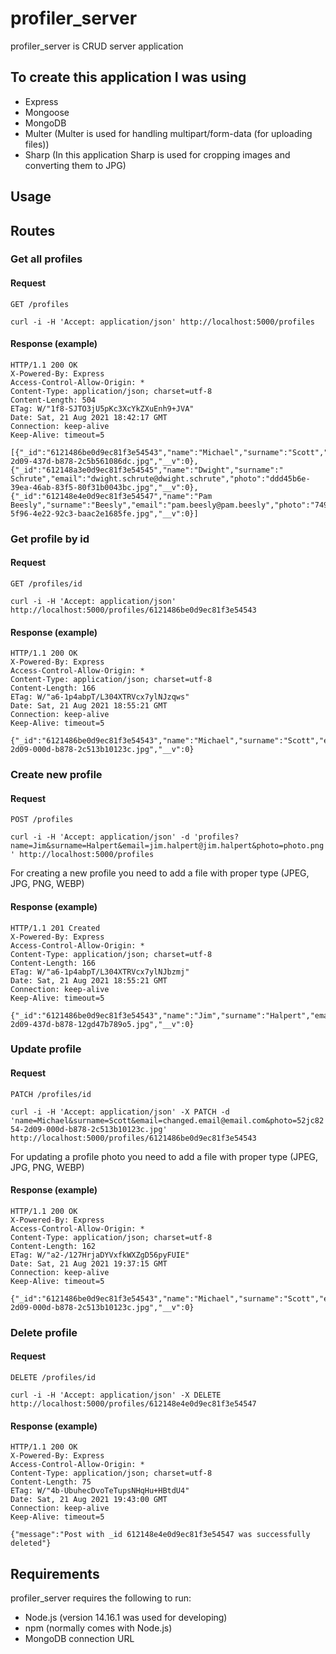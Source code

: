 # profiler_server

profiler_server is CRUD server application

## To create this application I was using

- Express
- Mongoose
- MongoDB
- Multer (Multer is used for handling multipart/form-data (for uploading files))
- Sharp (In this application Sharp is used for cropping images and converting them to JPG)

## Usage

## Routes

### Get all profiles

#### Request

`GET /profiles`

`curl -i -H 'Accept: application/json' http://localhost:5000/profiles`

#### Response (example)

```
HTTP/1.1 200 OK
X-Powered-By: Express
Access-Control-Allow-Origin: *
Content-Type: application/json; charset=utf-8
Content-Length: 504
ETag: W/"1f8-SJTO3jU5pKc3XcYkZXuEnh9+JVA"
Date: Sat, 21 Aug 2021 18:42:17 GMT
Connection: keep-alive
Keep-Alive: timeout=5

[{"_id":"6121486be0d9ec81f3e54543","name":"Michael","surname":"Scott","email":"michael.scott@michael.scott","photo":"01bc8254-2d09-437d-b878-2c5b561086dc.jpg","__v":0},{"_id":"612148a3e0d9ec81f3e54545","name":"Dwight","surname":" Schrute","email":"dwight.schrute@dwight.schrute","photo":"ddd45b6e-39ea-46ab-83f5-80f31b0043bc.jpg","__v":0},{"_id":"612148e4e0d9ec81f3e54547","name":"Pam Beesly","surname":"Beesly","email":"pam.beesly@pam.beesly","photo":"749c79e2-5f96-4e22-92c3-baac2e1685fe.jpg","__v":0}]
```

### Get profile by id

#### Request

`GET /profiles/id`

`curl -i -H 'Accept: application/json' http://localhost:5000/profiles/6121486be0d9ec81f3e54543`

#### Response (example)

```
HTTP/1.1 200 OK
X-Powered-By: Express
Access-Control-Allow-Origin: *
Content-Type: application/json; charset=utf-8
Content-Length: 166
ETag: W/"a6-1p4abpT/L304XTRVcx7ylNJzqws"
Date: Sat, 21 Aug 2021 18:55:21 GMT
Connection: keep-alive
Keep-Alive: timeout=5

{"_id":"6121486be0d9ec81f3e54543","name":"Michael","surname":"Scott","email":"michael.scott@michael.scott","photo":"52jc8254-2d09-000d-b878-2c513b10123c.jpg","__v":0}
```

### Create new profile

#### Request

`POST /profiles`

`curl -i -H 'Accept: application/json' -d 'profiles?name=Jim&surname=Halpert&email=jim.halpert@jim.halpert&photo=photo.png' http://localhost:5000/profiles`

For creating a new profile you need to add a file with proper type (JPEG, JPG, PNG, WEBP)

#### Response (example)

```
HTTP/1.1 201 Created
X-Powered-By: Express
Access-Control-Allow-Origin: *
Content-Type: application/json; charset=utf-8
Content-Length: 166
ETag: W/"a6-1p4abpT/L304XTRVcx7ylNJbzmj"
Date: Sat, 21 Aug 2021 18:55:21 GMT
Connection: keep-alive
Keep-Alive: timeout=5

{"_id":"6121486be0d9ec81f3e54543","name":"Jim","surname":"Halpert","email":"jim.halpert@jim.halpert","photo":"82bc8476-2d09-437d-b878-12gd47b789o5.jpg","__v":0}
```

### Update profile

#### Request

`PATCH /profiles/id`

`curl -i -H 'Accept: application/json' -X PATCH -d 'name=Michael&surname=Scott&email=changed.email@email.com&photo=52jc8254-2d09-000d-b878-2c513b10123c.jpg' http://localhost:5000/profiles/6121486be0d9ec81f3e54543`

For updating a profile photo you need to add a file with proper type (JPEG, JPG, PNG, WEBP)

#### Response (example)

```
HTTP/1.1 200 OK
X-Powered-By: Express
Access-Control-Allow-Origin: *
Content-Type: application/json; charset=utf-8
Content-Length: 162
ETag: W/"a2-/127HrjaDYVxfkWXZgD56pyFUIE"
Date: Sat, 21 Aug 2021 19:37:15 GMT
Connection: keep-alive
Keep-Alive: timeout=5

{"_id":"6121486be0d9ec81f3e54543","name":"Michael","surname":"Scott","email":"changed.email@email.com","photo":"52jc8254-2d09-000d-b878-2c513b10123c.jpg","__v":0}
```

### Delete profile

#### Request

`DELETE /profiles/id`

`curl -i -H 'Accept: application/json' -X DELETE http://localhost:5000/profiles/612148e4e0d9ec81f3e54547`

#### Response (example)

```
HTTP/1.1 200 OK
X-Powered-By: Express
Access-Control-Allow-Origin: *
Content-Type: application/json; charset=utf-8
Content-Length: 75
ETag: W/"4b-UbuhecDvoTeTupsNHqHu+HBtdU4"
Date: Sat, 21 Aug 2021 19:43:00 GMT
Connection: keep-alive
Keep-Alive: timeout=5

{"message":"Post with _id 612148e4e0d9ec81f3e54547 was successfully deleted"}
```

## Requirements

profiler_server requires the following to run:

- Node.js (version 14.16.1 was used for developing)
- npm (normally comes with Node.js)
- MongoDB connection URL
